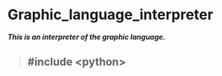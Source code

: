 # Graphic_language_interpreter
***This is an interpreter of the graphic language.***

> ##  \#include \<python\>
